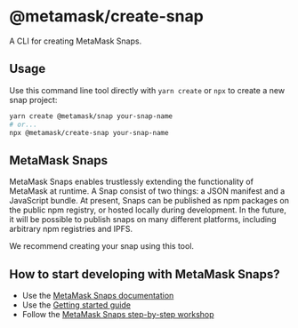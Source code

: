 # @metamask/create-snap

A CLI for creating MetaMask Snaps.

## Usage

Use this command line tool directly with `yarn create` or `npx` to create a new snap project:

```sh
yarn create @metamask/snap your-snap-name
# or...
npx @metamask/create-snap your-snap-name
```

## MetaMask Snaps

MetaMask Snaps enables trustlessly extending the functionality of MetaMask at runtime.
A Snap consist of two things: a JSON manifest and a JavaScript bundle.
At present, Snaps can be published as npm packages on the public npm registry, or hosted locally during development.
In the future, it will be possible to publish snaps on many different platforms, including arbitrary npm registries and IPFS.

We recommend creating your snap using this tool.

## How to start developing with MetaMask Snaps?

* Use the [MetaMask Snaps documentation](https://docs.metamask.io/guide/snaps.html)
* Use the [Getting started guide](https://tinyurl.com/mm-denver)
* Follow the [MetaMask Snaps step-by-step workshop](https://github.com/ziad-saab/ethdenver-2023-metamask-snaps-workshop)